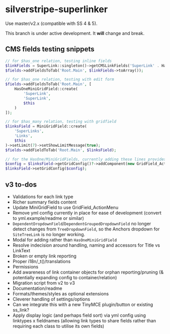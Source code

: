 # silverstripe-superlinker

Use master/v2.x (compatible with SS 4 & 5).

This branch is under active development. It **will** change and break.

## CMS fields testing snippets

```php
// for $has_one relation, testing inline fields
$linkFields = SuperLink::singleton()->getCMSLinkFields('SuperLink' . HasOneEdit::FIELD_SEPARATOR);
$fields->addFieldsToTab('Root.Main', $linkFields->toArray());

// for $has_one relation, testing with edit form
$fields->addFieldsToTab('Root.Main', [
    HasOneMiniGridField::create(
        'SuperLink',
        'SuperLink',
        $this
    )
]);

// for $has_many relation, testing with gridfield
$linksField = MiniGridField::create(
    'SuperLinks',
    'Links',
    $this
)->setLimit(7)->setShowLimitMessage(true);
$fields->addFieldToTab('Root.Main', $linksField);

// for the HasOne/MiniGridFields, currently adding these lines provides nicer UI
$config = $linksField->getGridConfig()?->addComponent(new GridField_ActionMenu());
$linksField->setGridConfig($config);
```

## v3 to-dos
- Validations for each link type
- Richer summary fields content
- Update MiniGridField to use GridField_ActionMenu
- Remove yml config currently in place for ease of development (convert to yml.example/readme or similar)
- `DependentDropdownField`/`DependentGroupedDropdownField` no longer detect changes from `TreeDropdownField`, so the Anchors dropdown for `SiteTreeLink` is no longer working.
- Modal for adding rather than `HasOneMiniGridField`
- Resolve indecision around handling, naming and accessors for Title vs LinkText
- Broken or empty link reporting
- Proper i18n/_t()/translations
- Permissions
- Add awareness of link container objects for orphan reporting/pruning (& potentially expanding config to container/relation)
- Migration script from v2 to v3
- Documentation/readme
- Formats/themes/styles as optional extensions
- Cleverer handling of settings/options
- Can we integrate this with a new TinyMCE plugin/button or existing ss_link?
- Apply display logic (and perhaps field sort) via yml config using linktypes x fieldnames (allowing link types to share fields rather than requiring each class to utilise its own fields)
